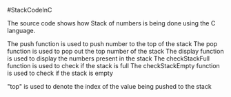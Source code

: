 #StackCodeInC

The source code shows how Stack of numbers is being done using the C language.

The push function is used to push number to the top of the stack
The pop function is used to pop out the top number of the stack
The display function is used to display the numbers present in the stack
The checkStackFull function is used to check if the stack is full
The checkStackEmpty function is used to check if the stack is empty

"top" is used to denote the index of the value being pushed to the stack
